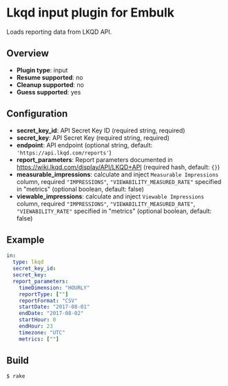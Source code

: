 # Lkqd input plugin for Embulk

Loads reporting data from LKQD API.

## Overview

* **Plugin type**: input
* **Resume supported**: no
* **Cleanup supported**: no
* **Guess supported**: yes

## Configuration

- **secret_key_id**: API Secret Key ID (required string, required)
- **secret_key**: API Secret Key (required string, required)
- **endpoint**: API endpoint (optional string, default: `'https://api.lkqd.com/reports'`)
- **report_parameters**: Report parameters documented in https://wiki.lkqd.com/display/API/LKQD+API (required hash, default: `{}`)
- **measurable_impressions**: calculate and inject `Measurable Impressions` column, required `"IMPRESSIONS"`, `"VIEWABILITY_MEASURED_RATE"` specified in "metrics" (optional boolean, default: false)
- **viewable_impressions**: calculate and inject `Viewable Impressions` column, required `"IMPRESSIONS"`, `"VIEWABILITY_MEASURED_RATE"`, `"VIEWABILITY_RATE"` specified in "metrics" (optional boolean, default: false)

## Example

```yaml
in:
  type: lkqd
  secret_key_id: 
  secret_key: 
  report_parameters:
    timeDimension: "HOURLY"
    reportType: [""]
    reportFormat: "CSV"
    startDate: "2017-08-01"
    endDate: "2017-08-02"
    startHour: 0
    endHour: 23
    timezone: "UTC"
    metrics: [""]
```


## Build

```
$ rake
```
